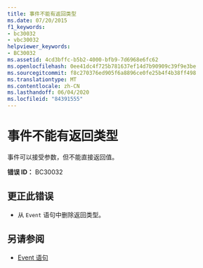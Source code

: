 ```yaml
---
title: 事件不能有返回类型
ms.date: 07/20/2015
f1_keywords:
- bc30032
- vbc30032
helpviewer_keywords:
- BC30032
ms.assetid: 4cd3bffc-b5b2-4000-bfb9-7d6968e6fc62
ms.openlocfilehash: 0ee41dc4f725b781637ef14d7b90909c39f9e3be
ms.sourcegitcommit: f8c270376ed905f6a8896ce0fe25b4f4b38ff498
ms.translationtype: MT
ms.contentlocale: zh-CN
ms.lasthandoff: 06/04/2020
ms.locfileid: "84391555"
---
```

# <a name="events-cannot-have-a-return-type"></a>事件不能有返回类型
事件可以接受参数，但不能直接返回值。  
  
 **错误 ID：** BC30032  
  
## <a name="to-correct-this-error"></a>更正此错误  
  
- 从 `Event` 语句中删除返回类型。  
  
## <a name="see-also"></a>另请参阅

- [Event 语句](../language-reference/statements/event-statement.md)
